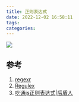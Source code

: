 ```yaml
---
title: 正则表达式
date: 2022-12-02 16:58:11
tags:
categories:
---
```


![](https://s2.loli.net/2022/12/02/E1nTSL25VMZkwW9.jpg)

## 参考
1. [regexr](https://regexr.com/)
2. [Regulex](https://jex.im/regulex/#!flags=&re=%5E(a%7Cb)*%3F%24)
3. [吃通js正则表达式|后盾人](https://www.bilibili.com/video/BV12J41147fC/?spm_id_from=333.337.search-card.all.click)